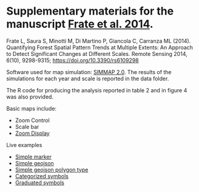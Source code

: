 # Supplementary materials for the manuscript [Frate et al. 2014](https://doi.org/10.3390/rs6109298).

Frate L, Saura S, Minotti M, Di Martino P, Giancola C, Carranza ML (2014). Quantifying Forest Spatial Pattern Trends at Multiple Extents: An Approach to Detect Significant Changes at Different Scales. Remote Sensing 2014, 6(10), 9298-9315; https://doi.org/10.3390/rs6109298

Software used for map simulation: [SIMMAP 2.0](https://www2.montes.upm.es/personales/saura/software.html#simmap).
The results of the simulations for each year and scale is reported in the data folder.

The R code for producing the analysis reported in table 2 and in figure 4 was also provided.




Basic maps include:
* Zoom Control
* Scale bar
* [Zoom Display](https://github.com/azavea/Leaflet.zoomdisplay)


Live examples

* [Simple marker](http://ludovico85.github.io/appunti_leaflet/simple_marker)
* [Simple geojson](http://ludovico85.github.io/appunti_leaflet/simple_geojson)
* [Simple geojson polygon type](http://ludovico85.github.io/appunti_leaflet/simple_geojson_polygons)
* [Categorized symbols](http://ludovico85.github.io/appunti_leaflet/categorized_symbols)
* [Graduated symbols](http://ludovico85.github.io/appunti_leaflet/graduated_symbols)
